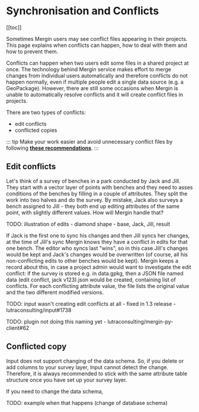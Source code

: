 # Synchronisation and Conflicts
<!-- concept / reference -->

[[toc]]


Sometimes Mergin users may see conflict files appearing in their projects. This page explains when conflicts can happen, how to deal with them and how to prevent them.

Conflicts can happen when two users edit some files in a shared project at once. The technology behind Mergin service makes effort to merge changes from individual users automatically and therefore conflicts do not happen normally, even if multiple people edit a single data source (e.g. a GeoPackage). However, there are still some occasions when Mergin is unable to automatically resolve conflicts and it will create conflict files in projects.

There are two types of conflicts:
- edit conflicts
- conflicted copies

::: tip
Make your work easier and avoid unnecessary conflict files by following [**these recommendations**](avoid-conflict-files/#how-to-avoid-conflict-files/index.md).
:::

## Edit conflicts

Let's think of a survey of benches in a park conducted by Jack and Jill. They start with a vector layer of points with benches and they need to asses conditions of the benches by filling in a couple of attributes. They split the work into two halves and do the survey. By mistake, Jack also surveys a bench assigned to Jill - they both end up editing attributes of the same point, with slightly different values. How will Mergin handle that?

TODO: illustration of edits - diamond shape - base, Jack, Jill, result

If Jack is the first one to sync his changes and then Jill syncs her changes, at the time of Jill's sync Mergin knows they have a conflict in edits for that one bench. The editor who syncs last "wins", so in this case Jill's changes would be kept and Jack's changes would be overwritten (of course, all his non-conflicting edits to other benches would be kept). Mergin keeps a record about this, in case a project admin would want to investigate the edit conflict: if the survey is stored e.g. in data.gpkg, then a JSON file named data (edit conflict, jack v123).json would be created, containing list of conflicts. For each conflicting attribute value, the file lists the original value and the two different modified versions.

TODO: input wasn't creating edit conflicts at all - fixed in 1.3 release - lutraconsulting/input#1738

TODO: plugin not doing this naming yet - lutraconsulting/mergin-py-client#62

## Conflicted copy
Input does not support changing of the data schema. So, if you delete or add columns to your survey layer, Input cannot detect the change. Therefore, it is always recommended to stick with the same attribute table structure once you have set up your survey layer.

If you need to change the data schema, [](./modify-attribute-table/index.md)
 
TODO: example when that happens (change of database schema)
